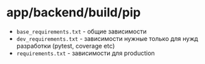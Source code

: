 # app/backend/build/pip

- `base_requirements.txt` - общие зависимости
- `dev_requirements.txt` - зависимости нужные только для нужд разработки (pytest, coverage etc)
- `requirements.txt` - зависимости для production